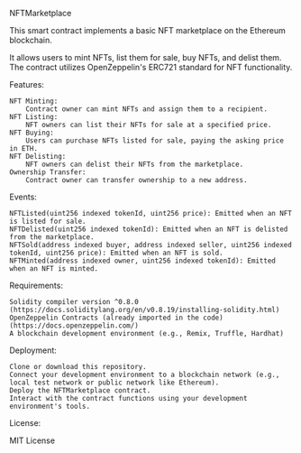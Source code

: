 NFTMarketplace

This smart contract implements a basic NFT marketplace on the Ethereum blockchain.

 It allows users to mint NFTs, list them for sale, buy NFTs, and delist them. The contract utilizes OpenZeppelin's ERC721 standard for NFT functionality.

Features:

    NFT Minting:
        Contract owner can mint NFTs and assign them to a recipient.
    NFT Listing:
        NFT owners can list their NFTs for sale at a specified price.
    NFT Buying:
        Users can purchase NFTs listed for sale, paying the asking price in ETH.
    NFT Delisting:
        NFT owners can delist their NFTs from the marketplace.
    Ownership Transfer:
        Contract owner can transfer ownership to a new address.

Events:

    NFTListed(uint256 indexed tokenId, uint256 price): Emitted when an NFT is listed for sale.
    NFTDelisted(uint256 indexed tokenId): Emitted when an NFT is delisted from the marketplace.
    NFTSold(address indexed buyer, address indexed seller, uint256 indexed tokenId, uint256 price): Emitted when an NFT is sold.
    NFTMinted(address indexed owner, uint256 indexed tokenId): Emitted when an NFT is minted.

Requirements:

    Solidity compiler version ^0.8.0 (https://docs.soliditylang.org/en/v0.8.19/installing-solidity.html)
    OpenZeppelin Contracts (already imported in the code) (https://docs.openzeppelin.com/)
    A blockchain development environment (e.g., Remix, Truffle, Hardhat)

Deployment:

    Clone or download this repository.
    Connect your development environment to a blockchain network (e.g., local test network or public network like Ethereum).
    Deploy the NFTMarketplace contract.
    Interact with the contract functions using your development environment's tools.

License:

MIT License
